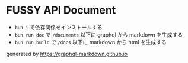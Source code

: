 FUSSY API Document
===

- `bun i` で依存関係をインストールする
- `bun run doc` で `/documents` 以下に graphql から markdown を生成する
- `bun run build` で `/docs` 以下に markdown から html を生成する

generated by https://graphql-markdown.github.io
